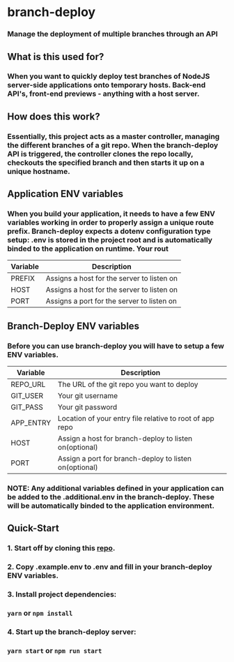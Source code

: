 # branch-deploy
### Manage the deployment of multiple branches through an API 

## What is this used for?
### When you want to quickly deploy test branches of NodeJS server-side applications onto temporary hosts. Back-end API's, front-end previews - anything with a host server. 

## How does this work?
### Essentially, this project acts as a master controller, managing the different branches of a git repo. When the branch-deploy API is triggered, the controller clones the repo locally, checkouts the specified branch and then starts it up on a unique hostname. 

## Application ENV variables 
### When you build your application, it needs to have a few ENV variables working in order to properly assign a unique route prefix. Branch-deploy expects a dotenv configuration type setup: .env is stored in the project root and is automatically binded to the application on runtime. Your rout

| Variable | Description                                |
|----------|--------------------------------------------|
| PREFIX   | Assigns a host for the server to listen on |
| HOST     | Assigns a host for the server to listen on |
| PORT     | Assigns a port for the server to listen on |

## Branch-Deploy ENV variables 
### Before you can use branch-deploy you will have to setup a few ENV variables. 

| Variable  | Description                                              |
|-----------|----------------------------------------------------------|
| REPO_URL  | The URL of the git repo you want to deploy               |
| GIT_USER  | Your git username                                        |
| GIT_PASS  | Your git password                                        |
| APP_ENTRY | Location of your entry file relative to root of app repo |
| HOST      | Assign a host for branch-deploy to listen on(optional)   |
| PORT      | Assign a port for branch-deploy to listen on(optional)   |

### NOTE: Any additional variables defined in your application can be added to the .additional.env in the branch-deploy. These will be automatically binded to the application environment. 

## Quick-Start
### 1. Start off by cloning this [repo](https://github.com/Squishy123/branch-deploy.git). 
### 2. Copy .example.env to .env and fill in your branch-deploy ENV variables.
### 3. Install project dependencies: 
### ` yarn ` or ` npm install `
### 4. Start up the branch-deploy server:
### `yarn start` or `npm run start`